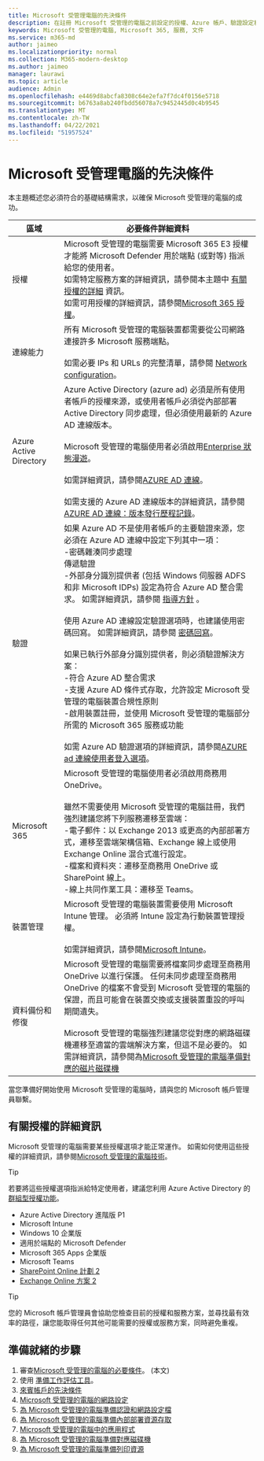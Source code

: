 ```yaml
---
title: Microsoft 受管理電腦的先決條件
description: 在註冊 Microsoft 受管理的電腦之前設定的授權、Azure 帳戶、驗證設定和 Microsoft 365 設定
keywords: Microsoft 受管理的電腦, Microsoft 365, 服務, 文件
ms.service: m365-md
author: jaimeo
ms.localizationpriority: normal
ms.collection: M365-modern-desktop
ms.author: jaimeo
manager: laurawi
ms.topic: article
audience: Admin
ms.openlocfilehash: e4469d8abcfa8308c64e2efa7f7dc4f0156e5718
ms.sourcegitcommit: b6763a8ab240fbdd56078a7c9452445d0c4b9545
ms.translationtype: MT
ms.contentlocale: zh-TW
ms.lasthandoff: 04/22/2021
ms.locfileid: "51957524"
---
```

# <a name="prerequisites-for-microsoft-managed-desktop"></a>Microsoft 受管理電腦的先決條件

<!--This topic is the target for a "Learn more" link in the Admin Portal (aka.ms/prereq-azure); do not delete.-->
<!--from Prerequisites -->

本主題概述您必須符合的基礎結構需求，以確保 Microsoft 受管理的電腦的成功。 


區域 | 必要條件詳細資料
--- | ---
授權 |Microsoft 受管理的電腦需要 Microsoft 365 E3 授權才能將 Microsoft Defender 用於端點 (或對等) 指派給您的使用者。<br>如需特定服務方案的詳細資訊，請參閱本主題中 [有關授權的詳細](#more-about-licenses) 資訊。<br>如需可用授權的詳細資訊，請參閱[Microsoft 365 授權](https://www.microsoft.com/microsoft-365/compare-microsoft-365-enterprise-plans)。
連線能力 |  所有 Microsoft 受管理的電腦裝置都需要從公司網路連接許多 Microsoft 服務端點。<br><br>如需必要 IPs 和 URLs 的完整清單，請參閱 [Network configuration](../get-ready/network.md)。 
Azure Active Directory |    Azure Active Directory (azure ad) 必須是所有使用者帳戶的授權來源，或使用者帳戶必須從內部部署 Active Directory 同步處理，但必須使用最新的 Azure AD 連線版本。<br><br>Microsoft 受管理的電腦使用者必須啟用[Enterprise 狀態漫遊](/azure/active-directory/devices/enterprise-state-roaming-overview)。<br><br>如需詳細資訊，請參閱[AZURE AD 連線](/azure/active-directory/hybrid/whatis-azure-ad-connect)。<br><br>如需支援的 Azure AD 連線版本的詳細資訊，請參閱[AZURE AD 連線：版本發行歷程記錄](/azure/active-directory/hybrid/reference-connect-version-history)。
驗證 |    如果 Azure AD 不是使用者帳戶的主要驗證來源，您必須在 Azure AD 連線中設定下列其中一項：<br>-密碼雜湊同步處理<br>傳遞驗證<br>-外部身分識別提供者 (包括 Windows 伺服器 ADFS 和非 Microsoft IDPs) 設定為符合 Azure AD 整合需求。 如需詳細資訊，請參閱 [指導方針](https://www.microsoft.com/download/details.aspx?id=56843) 。 <br><br>使用 Azure AD 連線設定驗證選項時，也建議使用密碼回寫。 如需詳細資訊，請參閱 [密碼回寫](/azure/active-directory/authentication/howto-sspr-writeback)。 <br><br>如果已執行外部身分識別提供者，則必須驗證解決方案：<br>-符合 Azure AD 整合需求<br>-支援 Azure AD 條件式存取，允許設定 Microsoft 受管理的電腦裝置合規性原則<br>-啟用裝置註冊，並使用 Microsoft 受管理的電腦部分所需的 Microsoft 365 服務或功能 <br><br>如需 Azure AD 驗證選項的詳細資訊，請參閱[AZURE ad 連線使用者登入選項](/azure/active-directory/connect/active-directory-aadconnect-user-signin)。
Microsoft 365 | Microsoft 受管理的電腦使用者必須啟用商務用 OneDrive。<br><br>雖然不需要使用 Microsoft 受管理的電腦註冊，我們強烈建議您將下列服務遷移至雲端：<br>-電子郵件：以 Exchange 2013 或更高的內部部署方式，遷移至雲端架構信箱、Exchange 線上或使用 Exchange Online 混合式進行設定。<br>-檔案和資料夾：遷移至商務用 OneDrive 或 SharePoint 線上。<br>-線上共同作業工具：遷移至 Teams。
裝置管理 | Microsoft 受管理的電腦裝置需要使用 Microsoft Intune 管理。 必須將 Intune 設定為行動裝置管理授權。<br><br>如需詳細資訊，請參閱[Microsoft Intune](https://www.microsoft.com/cloud-platform/microsoft-intune)。 
資料備份和修復 |  Microsoft 受管理的電腦需要將檔案同步處理至商務用 OneDrive 以進行保護。 任何未同步處理至商務用 OneDrive 的檔案不會受到 Microsoft 受管理的電腦的保證，而且可能會在裝置交換或支援裝置重設的呼叫期間遺失。<br><br>Microsoft 受管理的電腦強烈建議您從對應的網路磁碟機遷移至適當的雲端解決方案，但這不是必要的。 如需詳細資訊，請參閱為[Microsoft 受管理的電腦準備對應的磁片磁碟機](mapped-drives.md)

當您準備好開始使用 Microsoft 受管理的電腦時，請與您的 Microsoft 帳戶管理員聯繫。 

## <a name="more-about-licenses"></a>有關授權的詳細資訊

Microsoft 受管理的電腦需要某些授權選項才能正常運作。 如需如何使用這些授權的詳細資訊，請參閱[Microsoft 受管理的電腦技術](../intro/technologies.md)。

> [!TIP]
> 若要將這些授權選項指派給特定使用者，建議您利用 Azure Active Directory 的[群組型授權功能](/azure/active-directory/fundamentals/active-directory-licensing-whatis-azure-portal)。

- Azure Active Directory 進階版 P1
- Microsoft Intune 
- Windows 10 企業版  
- 適用於端點的 Microsoft Defender
- Microsoft 365 Apps 企業版
- Microsoft Teams
- [SharePoint Online 計劃 2](https://www.microsoft.com/microsoft-365/sharepoint/compare-sharepoint-plans)
- [Exchange Online 方案 2](https://www.microsoft.com/microsoft-365/exchange/compare-microsoft-exchange-online-plans) 


> [!TIP]
> 您的 Microsoft 帳戶管理員會協助您檢查目前的授權和服務方案，並尋找最有效率的路徑，讓您能取得任何其他可能需要的授權或服務方案，同時避免重複。

## <a name="steps-to-get-ready"></a>準備就緒的步驟

1. 審查[Microsoft 受管理的電腦的必要條件](prerequisites.md)。  (本文) 
2. 使用 [準備工作評估工具](readiness-assessment-tool.md)。
3. [來賓帳戶的先決條件](guest-accounts.md)
4. [Microsoft 受管理的電腦的網路設定](network.md)
5. [為 Microsoft 受管理的電腦準備認證和網路設定檔](certs-wifi-lan.md)
6. [為 Microsoft 受管理的電腦準備內部部署資源存取](authentication.md)
7. [Microsoft 受管理的電腦中的應用程式](apps.md)
8. [為 Microsoft 受管理的電腦準備對應磁碟機](mapped-drives.md)
9. [為 Microsoft 受管理的電腦準備列印資源](printing.md)
